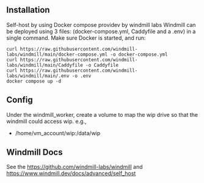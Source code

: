 ## Installation
Self-host by using Docker compose providev by windmill labs
Windmill can be deployed using 3 files: (docker-compose.yml, Caddyfile and a .env) in a single command.
Make sure Docker is started, and run:
```
curl https://raw.githubusercontent.com/windmill-labs/windmill/main/docker-compose.yml -o docker-compose.yml
curl https://raw.githubusercontent.com/windmill-labs/windmill/main/Caddyfile -o Caddyfile
curl https://raw.githubusercontent.com/windmill-labs/windmill/main/.env -o .env
docker compose up -d
```
## Config
Under the windmill_worker, create a volume to map the wip drive so that the windmill could access wip. 
e.g.,
 - /home/vm_account/wip:/data/wip

## Windmill Docs
See the https://github.com/windmill-labs/windmill and https://www.windmill.dev/docs/advanced/self_host


